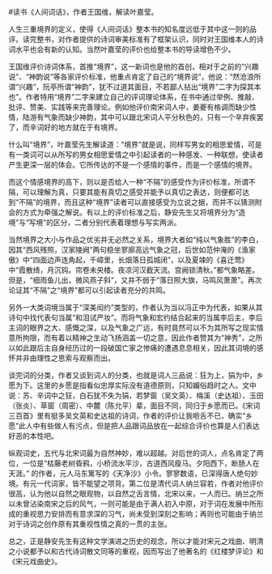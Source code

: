 #读书《人间词话》，作者王国维，解读叶嘉莹。

人生三重境界的定义，使得《人间词话》整本书的知名度远低于其中这一则的品评。读完整书，对作者提供的诗词审美标准有了框架认识，同时对王国维本人的诗词水平也会有新的认知。当然叶嘉莹的评价也给整本书的导读增色不少。

王国维评价诗词体系，首推“境界”，这一新词也是他的首创，相对于之前的“兴趣说”、“神韵说”等各家评价标准，他重点肯定了自己的“境界说”，他说：“然沧浪所谓“兴趣”，阮亭所谓“神韵”，犹不过道其面目，不若鄙人拈出“境界”二字为探其本也”。作者特用“境界”二字来建立自己的评词理论体系，在书中通过举例、推敲、批评、赞美、实践等来完善理论。例如他评价南宋词人中，姜夔有格调而缺少性情，陆游有气象而缺少神韵，其中可以跟北宋词人平分秋色的，只有一个辛弃疾罢了，而辛词好的地方就在于有境界。

什么叫“境界”，叶嘉莹先生解读道：“境界”就是说，同样写男女的相思爱情，可是有一类词可以从所写的男女相思爱情之中引起读者的一种感发、一种联想，使读者产生更深一层的体会。它所传达的不是一个感情的事件，而是一个感情的境界。

而这个情感境界的高下，则以是否给人一种“不隔”的感受作为评价标准，所谓不隔，可以理解为真，只要其能有真切之感受并能予以真切之表达，则便都可达到“不隔”的境界，而且这种“境界”读者可以直接感受为立说之据，而并不以猜测附会的方式为牵强之解说。有以上的评价标准之后，静安先生又将境界分为“造境”与“写境”的区分，二者分别代表着理想与写实两派。

当然境界之大小与作品之优劣并无必然之关系，境界大者如“纯以气象胜”的李白，因其“西风残照，汉家陵阙”两句稳坐寥廓高远气象之冠，后世如范仲淹的《渔家傲》中“四面边声连角起，千嶂里，长烟落日孤城闭”，以及夏竦的《喜迁莺》中“霞散绮，月沉钩。帘卷未央楼。夜凉河汉截天流。宫阙锁清秋。”都气象略差。但是，“细雨鱼儿出，微风燕子斜”，又并不弱于“落日照大旗，马鸣风萧萧”。再次论证其“不隔”之“境界”都可以引起读者充分的共鸣。

另外一大类词境当属于“深美闳约”类型的，作者认为当以冯正中为代表，如果从其诗句中找代表句当属“和泪试严妆”。而将气象和宏约结合起来的当属李后主，李后主词的眼界之大、感慨之深，以及气象之广远，有时竟然可以不为其所写之现实情意所拘限，而有着以精神之生动飞扬涵盖一切之意，因此作者赞其为“神秀”，之所以如此跟后主自身经历过的一段破国亡家之惨痛的遭遇息息相关，因此其词境的感怀并非由理性之思索与观察而出。

谈完词的分类，作者又谈到词人的分类，也就是词人三品说：狂为上，狷为中，乡愿为下。这里的乡愿是指看似忠厚实际没有道德原则，只知媚俗趋时之人。文中说：苏、辛词中之狂，白石犹不失为狷，若梦窗（吴文英）、梅溪（史达祖）、玉田（张炎）、草窗（周密）、中麓（陈允平）辈，面目不同，同归于乡愿而已。《宋词三百首》里有挺多吴文英和史达祖的诗词，作者的评价让我咂舌不已，确实“乡愿”此人中有些做人有污点，但是把人品跟词品放在一起综合评价也算是人们表达好恶的本性吧。

纵观词史，五代与北宋词最为自然神妙，难以超越。对后世的词人，点名肯定了两位，一位是“枯藤老树昏鸦，小桥流水平沙，古道西风瘦马。夕阳西下，断肠人在天涯。” 的作者，元人马东篱写的《天净沙》小令。寥寥数语，已深得唐人绝句妙境。有元一代词家，皆不能望之项背。第二位是清代词人纳兰容若，作者对他评价很高，认为他以自然之眼观物，以自然之舌言情，北宋以来，一人而已。纳兰之所以未曾沾染南宋之后的风气，一则可能是由于满人初入中原，对于词在发展中所形成的重视思力安排而有意求深的习气，尚未受到深刻之影响；再则也可能由于纳兰对于诗词之创作原有其重视性情之真的一贯的主张。

总之，正是静安先生有这种文学演进之历史的观念，所以才能对宋元之戏曲、明清之小说都予以和古代诗词散文同等的重视，因而写出了他著名的《红楼梦评论》和《宋元戏曲史》。